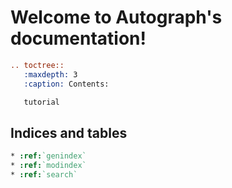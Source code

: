 # Welcome to Autograph's documentation!

```rst
.. toctree::
   :maxdepth: 3
   :caption: Contents:

   tutorial
```

## Indices and tables

```rst
* :ref:`genindex`
* :ref:`modindex`
* :ref:`search`
```
